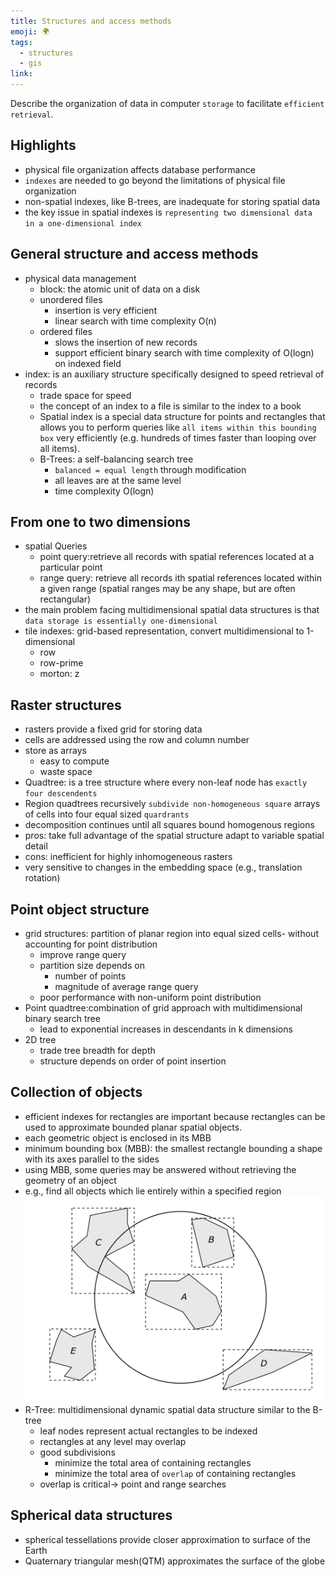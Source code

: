 ```yaml
---
title: Structures and access methods
emoji: 🌍
tags:
  - structures
  - gis
link:
---
```


Describe the organization of data in computer `storage` to facilitate `efficient retrieval`.

## Highlights

- physical file organization affects database performance
- `indexes` are needed to go beyond the limitations of physical file organization
- non-spatial indexes, like B-trees, are inadequate for storing spatial data
- the key issue in spatial indexes is `representing two dimensional data in a one-dimensional index`

## General structure and access methods

- physical data management
  - block: the atomic unit of data on a disk
  - unordered files
    - insertion is very efficient
    - linear search with time complexity O(n)
  - ordered files
    - slows the insertion of new records
    - support efficient binary search with time complexity of O(logn) on indexed field
- index: is an auxiliary structure specifically designed to speed retrieval of records
  - trade space for speed
  - the concept of an index to a file is similar to the index to a book
  - Spatial index is a special data structure for points and rectangles that allows you to perform queries like `all items within this bounding box` very efficiently (e.g. hundreds of times faster than looping over all items).
  - B-Trees: a self-balancing search tree
    - `balanced = equal length` through modification
    - all leaves are at the same level
    - time complexity O(logn)

## From one to two dimensions

- spatial Queries
  - point query:retrieve all records with spatial references located at a particular point
  - range query: retrieve all records ith spatial references located within a given range (spatial ranges may be any shape, but are often rectangular)
- the main problem facing multidimensional spatial data structures is that `data storage is essentially one-dimensional`
- tile indexes: grid-based representation, convert multidimensional to 1-dimensional
  - row
  - row-prime
  - morton: z

## Raster structures

- rasters provide a fixed grid for storing data
- cells are addressed using the row and column number
- store as arrays
  - easy to compute
  - waste space
- Quadtree: is a tree structure where every non-leaf node has `exactly four descendents`
- Region quadtrees recursively `subdivide non-homogeneous square` arrays of cells into four equal sized `quardrants`
- decomposition continues until all squares bound homogenous regions
- pros: take full advantage of the spatial structure adapt to variable spatial detail
- cons: inefficient for highly inhomogeneous rasters
- very sensitive to changes in the embedding space (e.g., translation rotation)

## Point object structure

- grid structures: partition of planar region into equal sized cells- without accounting for point distribution
  - improve range query
  - partition size depends on
    - number of points
    - magnitude of average range query
  - poor performance with non-uniform point distribution
- Point quadtree:combination of grid approach with multidimensional binary search tree
  - lead to exponential increases in descendants in k dimensions
- 2D tree
  - trade tree breadth for depth
  - structure depends on order of point insertion

## Collection of objects

- efficient indexes for rectangles are important because rectangles can be used to approximate bounded planar spatial objects.
- each geometric object is enclosed in its MBB
- minimum bounding box (MBB): the smallest rectangle bounding a shape with its axes parallel to the sides
- using MBB, some queries may be answered without retrieving the geometry of an object
- e.g., find all objects which lie entirely within a specified region
  ![](images/using%20minimum%20bouding%20boxes%20for%20a%20range%20query.png)
- R-Tree: multidimensional dynamic spatial data structure similar to the B-tree
  - leaf nodes represent actual rectangles to be indexed
  - rectangles at any level may overlap
  - good subdivisions
    - minimize the total area of containing rectangles
    - minimize the total area of `overlap` of containing rectangles
  - overlap is critical-> point and range searches

## Spherical data structures

- spherical tessellations provide closer approximation to surface of the Earth
- Quaternary triangular mesh(QTM) approximates the surface of the globe
